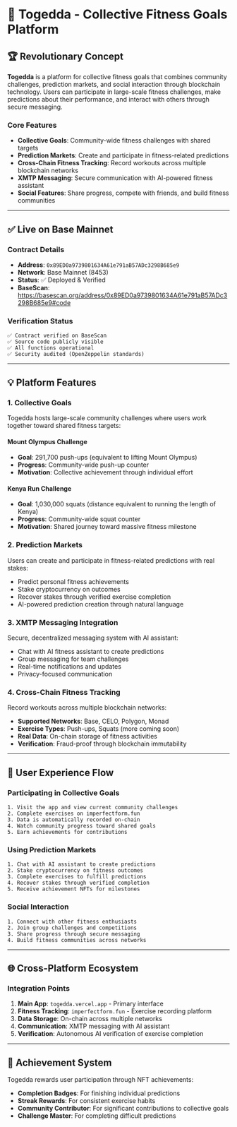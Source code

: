 # 🚀 Togedda - Collective Fitness Goals Platform

## 🏆 **Revolutionary Concept**

**Togedda** is a platform for collective fitness goals that combines community challenges, prediction markets, and social interaction through blockchain technology. Users can participate in large-scale fitness challenges, make predictions about their performance, and interact with others through secure messaging.

### **Core Features**
- **Collective Goals**: Community-wide fitness challenges with shared targets
- **Prediction Markets**: Create and participate in fitness-related predictions
- **Cross-Chain Fitness Tracking**: Record workouts across multiple blockchain networks
- **XMTP Messaging**: Secure communication with AI-powered fitness assistant
- **Social Features**: Share progress, compete with friends, and build fitness communities

---

## ✅ **Live on Base Mainnet**

### **Contract Details**
- **Address**: `0x89ED0a9739801634A61e791aB57ADc3298B685e9`
- **Network**: Base Mainnet (8453)
- **Status**: ✅ Deployed & Verified
- **BaseScan**: https://basescan.org/address/0x89ED0a9739801634A61e791aB57ADc3298B685e9#code

### **Verification Status**
```
✅ Contract verified on BaseScan
✅ Source code publicly visible
✅ All functions operational
✅ Security audited (OpenZeppelin standards)
```

---

## 💡 **Platform Features**

### **1. Collective Goals**
Togedda hosts large-scale community challenges where users work together toward shared fitness targets:

#### **Mount Olympus Challenge**
- **Goal**: 291,700 push-ups (equivalent to lifting Mount Olympus)
- **Progress**: Community-wide push-up counter
- **Motivation**: Collective achievement through individual effort

#### **Kenya Run Challenge**
- **Goal**: 1,030,000 squats (distance equivalent to running the length of Kenya)
- **Progress**: Community-wide squat counter
- **Motivation**: Shared journey toward massive fitness milestone

### **2. Prediction Markets**
Users can create and participate in fitness-related predictions with real stakes:
- Predict personal fitness achievements
- Stake cryptocurrency on outcomes
- Recover stakes through verified exercise completion
- AI-powered prediction creation through natural language

### **3. XMTP Messaging Integration**
Secure, decentralized messaging system with AI assistant:
- Chat with AI fitness assistant to create predictions
- Group messaging for team challenges
- Real-time notifications and updates
- Privacy-focused communication

### **4. Cross-Chain Fitness Tracking**
Record workouts across multiple blockchain networks:
- **Supported Networks**: Base, CELO, Polygon, Monad
- **Exercise Types**: Push-ups, Squats (more coming soon)
- **Real Data**: On-chain storage of fitness activities
- **Verification**: Fraud-proof through blockchain immutability

---

## 🎯 **User Experience Flow**

### **Participating in Collective Goals**
```
1. Visit the app and view current community challenges
2. Complete exercises on imperfectform.fun
3. Data is automatically recorded on-chain
4. Watch community progress toward shared goals
5. Earn achievements for contributions
```

### **Using Prediction Markets**
```
1. Chat with AI assistant to create predictions
2. Stake cryptocurrency on fitness outcomes
3. Complete exercises to fulfill predictions
4. Recover stakes through verified completion
5. Receive achievement NFTs for milestones
```

### **Social Interaction**
```
1. Connect with other fitness enthusiasts
2. Join group challenges and competitions
3. Share progress through secure messaging
4. Build fitness communities across networks
```

---

## 🌐 **Cross-Platform Ecosystem**

### **Integration Points**
1. **Main App**: `togedda.vercel.app` - Primary interface
2. **Fitness Tracking**: `imperfectform.fun` - Exercise recording platform
3. **Data Storage**: On-chain across multiple networks
4. **Communication**: XMTP messaging with AI assistant
5. **Verification**: Autonomous AI verification of exercise completion

---

## 🏅 **Achievement System**

Togedda rewards user participation through NFT achievements:
- **Completion Badges**: For finishing individual predictions
- **Streak Rewards**: For consistent exercise habits
- **Community Contributor**: For significant contributions to collective goals
- **Challenge Master**: For completing difficult predictions